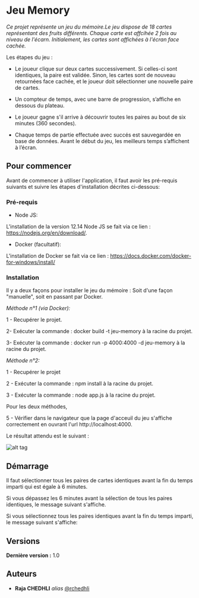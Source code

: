 # Jeu Memory
_Ce projet représente un jeu du mémoire.Le jeu dispose de 18 cartes représentant des fruits différents. Chaque carte est affcihée 2 fois au niveau de l'écarn. Initialement, les cartes sont affichées à l'écran face cachée._

Les étapes du jeu : 

- Le joueur clique sur deux cartes successivement. Si celles-ci sont identiques, la paire est validée. Sinon, les cartes sont de nouveau retournées face cachée, et le joueur doit sélectionner une nouvelle paire de cartes. 
 
- Un compteur de temps, avec une barre de progression, s’affiche en dessous du plateau. 
 
- Le joueur gagne s'il arrive à découvrir toutes les paires au bout de six minutes (360 secondes). 
 
- Chaque temps de partie effectuée avec succés est sauvegardée en base de données. Avant le début du jeu, les meilleurs temps s’affichent à l’écran. 


## Pour commencer

Avant de commencer à utiliser l'application, il faut avoir les pré-requis suivants et suivre les étapes d'installation décrites ci-dessous:

### Pré-requis

- Node JS:

L'installation de la version 12.14 Node JS se fait via ce lien : https://nodejs.org/en/download/.

- Docker (facultatif):

L'installation de Docker se fait via ce lien : https://docs.docker.com/docker-for-windows/install/

### Installation

Il y a deux façons pour installer le jeu du mémoire : Soit d'une façon "manuelle", soit en passant par Docker.

_Méthode n°1 (via Docker):_

1 - Recupérer le projet.

2- Exécuter la commande : docker build -t jeu-memory à la racine du projet.

3- Exécuter la commande : docker run -p 4000:4000 -d jeu-memory à la racine du projet.

_Méthode n°2:_

1 - Recupérer le projet

2 - Exécuter la commande : npm install à la racine du projet.

3 - Exécuter la commande : node app.js à la racine du projet.

Pour les deux méthodes, 

5 - Vérifier dans le navigateur que la page d'acceuil du jeu s'affiche correctement en ouvrant l'url http://localhost:4000.

Le résultat attendu est le suivant :

![alt tag](https://user-images.githubusercontent.com/57545358/71786702-c0c47f80-300e-11ea-8844-f6e91c21e844.PNG)


## Démarrage

Il faut sélectionner tous les paires de cartes identiques avant la fin du temps imparti qui est égale à 6 minutes.

Si vous dépassez les 6 minutes avant la sélection de tous les paires identiques, le message suivant s'affiche.

Si vous sélectionnez tous les paires identiques avant la fin du temps imparti, le message suivant s'affiche:



## Versions

**Dernière version :** 1.0


## Auteurs

* **Raja CHEDHLI** _alias_ [@rchedhli](https://github.com/rchedhli)




